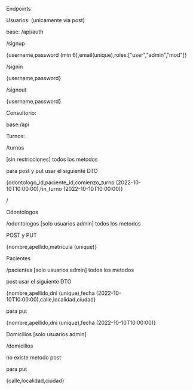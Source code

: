 Endpoints 


Usuarios: (unicamente via post)

base: /api/auth


/signup

{username,password (min 6),email(unique),roles:["user","admin","mod"]}

/signin

{username,password}

/signout

{username,password}


Consultorio:

base:/api


Turnos:

/turnos

[sin restricciones] todos los metodos

para post y put usar el siguiente DTO

{odontologo_id,paciente_id,comienzo_turno (2022-10-10T10:00:00),fin_turno (2022-10-10T10:00:00)}

/

Odontologos 

/odontologos [solo usuarios admin] todos los metodos

POST y PUT

{nombre,apellido,matricula (unique)}

Pacientes

/pacientes [solo usuarios admin] todos los metodos

post usar el siguiente DTO

{nombre,apellido,dni (unique),fecha (2022-10-10T10:00:00),calle,localidad,ciudad}

para put

{nombre,apellido,dni (unique),fecha (2022-10-10T10:00:00)}


Domicilios [solo usuarios admin]

/domicilios

no existe metodo post


para put

{calle,localidad,ciudad}













